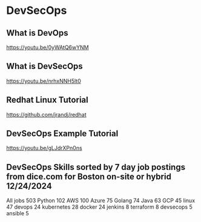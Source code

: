 DevSecOps
===========
What is DevOps
--------------
https://youtu.be/0yWAtQ6wYNM

What is DevSecOps
-----------------
https://youtu.be/nrhxNNH5lt0

Redhat Linux Tutorial
-----------------
https://github.com/jrandj/redhat

DevSecOps Example Tutorial
-----------------
https://youtu.be/gLJdrXPn0ns

DevSecOps Skills sorted by 7 day job postings from dice.com for Boston on-site or hybrid 12/24/2024
-----------------
All jobs 503
Python 102
AWS 100
Azure 75
Golang 74
Java 63
GCP 45
linux 47
devops 24
kubernetes 28
docker 24
jenkins 8
terraform 8
devsecops 5
ansible 5
